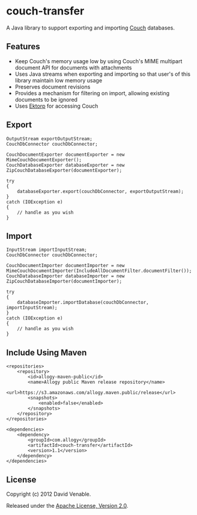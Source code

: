 couch-transfer
==============

A Java library to support exporting and importing [Couch][couch] databases.

Features
--------
 * Keep Couch's memory usage low by using Couch's MIME multipart document API for documents with attachments
 * Uses Java streams when exporting and importing so that user's of this library maintain low memory usage
 * Preserves document revisions
 * Provides a mechanism for filtering on import, allowing existing documents to be ignored
 * Uses [Ektorp][ektorp] for accessing Couch


Export
------

    OutputStream exportOutputStream;
    CouchDbConnector couchDbConnector;

    CouchDocumentExporter documentExporter = new MimeCouchDocumentExporter();
    CouchDatabaseExporter databaseExporter = new ZipCouchDatabaseExporter(documentExporter);

    try
    {
        databaseExporter.export(couchDbConnector, exportOutputStream);
    }
    catch (IOException e)
    {
        // handle as you wish
    }

Import
------

    InputStream importInputStream;
    CouchDbConnector couchDbConnector;

    CouchDocumentImporter documentImporter = new MimeCouchDocumentImporter(IncludeAllDocumentFilter.documentFilter());
    CouchDatabaseImporter databaseImporter = new ZipCouchDatabaseImporter(documentImporter);

    try
    {
        databaseImporter.importDatabase(couchDbConnector, importInputStream);
    }
    catch (IOException e)
    {
        // handle as you wish
    }

Include Using Maven
-------------------

    <repositories>
        <repository>
            <id>allogy-maven-public</id>
            <name>Allogy public Maven release repository</name>
            <url>https://s3.amazonaws.com/allogy.maven.public/release</url>
            <snapshots>
                <enabled>false</enabled>
            </snapshots>
        </repository>
    </repositories>

    <dependencies>
        <dependency>
            <groupId>com.allogy</groupId>
            <artifactId>couch-transfer</artifactId>
            <version>1.1</version>
        </dependency>
    </dependencies>

License
-------

Copyright (c) 2012 David Venable.

Released under the [Apache License, Version 2.0][apache-license].

[couch]: http://couchdb.apache.org/
[apache-license]: http://www.apache.org/licenses/LICENSE-2.0
[ektorp]: http://www.ektorp.org/
